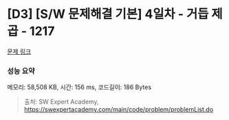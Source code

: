 # [D3] [S/W 문제해결 기본] 4일차 - 거듭 제곱 - 1217 

[문제 링크](https://swexpertacademy.com/main/code/problem/problemDetail.do?contestProbId=AV14dUIaAAUCFAYD) 

### 성능 요약

메모리: 58,508 KB, 시간: 156 ms, 코드길이: 186 Bytes



> 출처: SW Expert Academy, https://swexpertacademy.com/main/code/problem/problemList.do